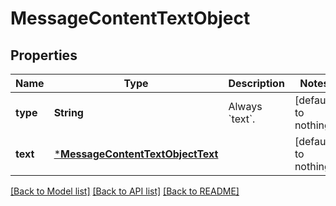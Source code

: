 # MessageContentTextObject


## Properties
Name | Type | Description | Notes
------------ | ------------- | ------------- | -------------
**type** | **String** | Always &#x60;text&#x60;. | [default to nothing]
**text** | [***MessageContentTextObjectText**](MessageContentTextObjectText.md) |  | [default to nothing]


[[Back to Model list]](../README.md#models) [[Back to API list]](../README.md#api-endpoints) [[Back to README]](../README.md)


